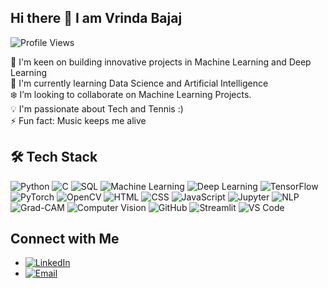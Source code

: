 ## Hi there 👋 I am Vrinda Bajaj

![Profile Views](https://komarev.com/ghpvc/?username=VrindaBajaj20&color=blue)

🚀 I'm keen on building innovative projects in Machine Learning and Deep Learning  
🌱 I'm currently learning Data Science and Artificial Intelligence   
❄️ I’m looking to collaborate on Machine Learning Projects.   
💡 I'm passionate about Tech and Tennis :)  
⚡ Fun fact: Music keeps me alive    

## 🛠 Tech Stack


![Python](https://img.shields.io/badge/-Python-3776AB?style=for-the-badge&logo=python&logoColor=white)
![C](https://img.shields.io/badge/-C-A8B9CC?style=for-the-badge&logo=c&logoColor=white)
![SQL](https://img.shields.io/badge/-SQL-4479A1?style=for-the-badge&logo=mysql&logoColor=white)
![Machine Learning](https://img.shields.io/badge/-Machine%20Learning-102230?style=for-the-badge&logo=tensorflow&logoColor=white)
![Deep Learning](https://img.shields.io/badge/-Deep%20Learning-FF6F00?style=for-the-badge&logo=pytorch&logoColor=white)
![TensorFlow](https://img.shields.io/badge/-TensorFlow-FF6F00?style=for-the-badge&logo=tensorflow&logoColor=white)
![PyTorch](https://img.shields.io/badge/-PyTorch-EE4C2C?style=for-the-badge&logo=pytorch&logoColor=white)
![OpenCV](https://img.shields.io/badge/-OpenCV-5C3EE8?style=for-the-badge&logo=opencv&logoColor=white)
![HTML](https://img.shields.io/badge/-HTML-E34F26?style=for-the-badge&logo=html5&logoColor=white)
![CSS](https://img.shields.io/badge/-CSS-1572B6?style=for-the-badge&logo=css3&logoColor=white)
![JavaScript](https://img.shields.io/badge/-JavaScript-323330?style=for-the-badge&logo=javascript&logoColor=F7DF1E)
![Jupyter](https://img.shields.io/badge/-Jupyter-0066B8?style=for-the-badge&logo=jupyter&logoColor=white)
![NLP](https://img.shields.io/badge/-NLP-292421?style=for-the-badge&logo=spacy&logoColor=white)
![Grad-CAM](https://img.shields.io/badge/-GradCAM-F69B0D?style=for-the-badge&logo=gradcam&logoColor=white)
![Computer Vision](https://img.shields.io/badge/-Computer%20Vision-5C3EE8?style=for-the-badge&logo=opencv&logoColor=white)
![GitHub](https://img.shields.io/badge/-GitHub-100000?style=for-the-badge&logo=github&logoColor=white)
![Streamlit](https://img.shields.io/badge/-Streamlit-FF4B1F?style=for-the-badge&logo=streamlit&logoColor=white)
![VS Code](https://img.shields.io/badge/-VS%20Code-007ACC?style=for-the-badge&logo=visualstudiocode&logoColor=white)



<!--## Hi there 👋 I am Vrinda Bajaj


**VrindaBajaj20/VrindaBajaj20** is a ✨ _special_ ✨ repository because its `README.md` (this file) appears on your GitHub profile.

Here are some ideas to get you started:

- 🔭 I’m currently working on developing projects with machine learning and deep learning  ...
- 🌱 I’m currently learning about the  ...
- 👯 I’m looking to collaborate on ...
- 🤔 I’m looking for help with ...
- 💬 Ask me about ...
- 📫 How to reach me: vrinda.bajaj20@gmail.com ...
- 😄 Pronouns: ...
- ⚡ Fun fact: ...
-->
<!--
-![Profile Views](https://komarev.com/ghpvc/?username=VrindaBajaj20&color=blue)  

-🚀 I'm keen on building innovative projects in Machine Learning and Deep Learning  
-🌱 I'm currently learning Data Science and Artificial Intelligence   
-💡 I'm passionate about Tech and Tennis :)   
-⚡ Fun fact: Music keeps me alive   

<!--
## 🛠 Tech Stack
 
### 👨‍💻 Programming Languages    
![Python](https://img.shields.io/badge/-Python-3776AB?style=for-the-badge&logo=python&logoColor=white)  
![C](https://img.shields.io/badge/-C-A8B9CC?style=for-the-badge&logo=c&logoColor=white)  
![SQL](https://img.shields.io/badge/-SQL-4479A1?style=for-the-badge&logo=mysql&logoColor=white)  

### 📊 Data Science & AI
![Machine Learning](https://img.shields.io/badge/-Machine%20Learning-102230?style=for-the-badge&logo=tensorflow&logoColor=white)
![Deep Learning](https://img.shields.io/badge/-Deep%20Learning-FF6F00?style=for-the-badge&logo=pytorch&logoColor=white)
![TensorFlow](https://img.shields.io/badge/-TensorFlow-FF6F00?style=for-the-badge&logo=tensorflow&logoColor=white)
![PyTorch](https://img.shields.io/badge/-PyTorch-EE4C2C?style=for-the-badge&logo=pytorch&logoColor=white)
![OpenCV](https://img.shields.io/badge/-OpenCV-5C3EE8?style=for-the-badge&logo=opencv&logoColor=white)

### 🛠 Tools & Platforms
![Streamlit](https://img.shields.io/badge/-Streamlit-FF4B4B?style=for-the-badge&logo=streamlit&logoColor=white)
![Jupyter Notebook](https://img.shields.io/badge/-Jupyter-F37626?style=for-the-badge&logo=jupyter&logoColor=white)
![Google Colab](https://img.shields.io/badge/-Google%20Colab-F9AB00?style=for-the-badge&logo=googlecolab&logoColor=white)
-->
<!--
## 🛠 Tech Stack

<img src="https://cdn.jsdelivr.net/gh/devicons/devicon/icons/python/python-original.svg" width="50" height="50"/><img src="https://cdn.jsdelivr.net/gh/devicons/devicon/icons/c/c-original.svg" width="50" height="50"/><img src="https://cdn.jsdelivr.net/gh/devicons/devicon/icons/mysql/mysql-original.svg" width="50" height="50"/><img src="https://cdn.jsdelivr.net/gh/devicons/devicon/icons/tensorflow/tensorflow-original.svg" width="50" height="50"/>
<img src="https://cdn.jsdelivr.net/gh/devicons/devicon/icons/html5/html5-original.svg" width="50" height="50"/>
<img src="https://cdn.jsdelivr.net/gh/devicons/devicon/icons/css3/css3-original.svg" width="50" height="50"/>
<img src="https://cdn.jsdelivr.net/gh/devicons/devicon/icons/javascript/javascript-original.svg" width="50" height="50"/>
<img src="https://cdn.jsdelivr.net/gh/devicons/devicon/icons/jupyter/jupyter-original.svg" width="50" height="50"/><img src="https://upload.wikimedia.org/wikipedia/commons/d/d0/Google_Colaboratory_SVG_Logo.svg" width="50" height="50"/><img src="https://streamlit.io/images/brand/streamlit-logo-primary-colormark-darktext.png" width="120" height="40"/>

<!--
![GitHub Stats](https://github-readme-stats.vercel.app/api?username=VrindaBajaj20&show_icons=true&theme=dark)  ![Top Languages](https://github-readme-stats.vercel.app/api/top-langs/?username=VrindaBajaj20&layout=compact&theme=dark)

-->

## Connect with Me

- [![LinkedIn](https://img.shields.io/badge/LinkedIn-blue?logo=linkedin&logoColor=white)]([https://www.linkedin.com/in/your-profile](https://www.linkedin.com/in/vrinda-bajaj-71385b259/))
- [![Email](https://img.shields.io/badge/Email-red?logo=gmail&logoColor=white)](mailto:vrinda.bajaj20@gmail.com)









